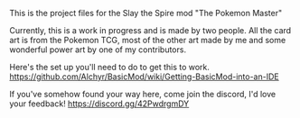 This is the project files for the Slay the Spire mod "The Pokemon Master"

Currently, this is a work in progress and is made by two people. All the card art is from the Pokemon 
TCG, most of the other art made by me and some wonderful power art by one of my contributors.

Here's the set up you'll need to do to get this to work.
https://github.com/Alchyr/BasicMod/wiki/Getting-BasicMod-into-an-IDE


If you've somehow found your way here, come join the discord, I'd love your feedback! https://discord.gg/42PwdrgmDY